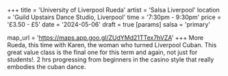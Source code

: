 +++
title = 'University of Liverpool Rueda'
artist = 'Salsa Liverpool'
location = 'Guild Upstairs Dance Studio, Liverpool'
time = '7:30pm - 9:30pm'
price = '£3.50 - £5'
date = '2024-05-06'
draft = true
[params]
  salsa = 'primary'

map_url = 'https://maps.app.goo.gl/ZUdYMd21TTex7hVZA'
+++
More Rueda, this time with Karen, the woman who turned Liverpool Cuban. This great value class is the final one for this term and again, not just for students!. 2 hrs progressing from beginners in the casino style that really embodies the cuban dance.